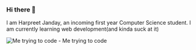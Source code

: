 ### Hi there 👋

<!--
**hjanday/hjanday** is a ✨ _special_ ✨ repository because its `README.md` (this file) appears on your GitHub profile. -->

I am Harpreet Janday, an incoming first year Computer Science student. I am currently learning web development(and kinda suck at it)

 ![Me trying to code](https://media.tenor.com/images/00760d23371272db216da7919ce7c884/tenor.gif) - Me trying to code
